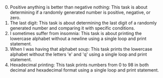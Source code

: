 0. Positive anything is better than negative nothing: This task is about determining if a randomly generated number is positive, negative, or zero.
1. The last digit: This task is about determining the last digit of a randomly generated number and comparing it with specific conditions.
2. I sometimes suffer from insomnia: This task is about printing the lowercase alphabet without a newline using a single loop and print statement.
3. When I was having that alphabet soup: This task prints the lowercase alphabet without the letters 'e' and 'q' using a single loop and print statement.
4. Hexadecimal printing: This task prints numbers from 0 to 98 in both decimal and hexadecimal format using a single loop and print statement.
